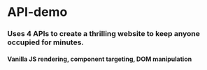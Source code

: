 # API-demo
### Uses 4 APIs to create a thrilling website to keep anyone occupied for minutes.
#### Vanilla JS rendering, component targeting, DOM manipulation
